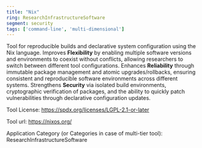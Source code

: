 ```yaml
---
title: "Nix"
ring: ResearchInfrastructureSoftware
segment: security
tags: ['command-line', 'multi-dimensional']
---
```

Tool for reproducible builds and declarative system configuration using the Nix language. Improves **Flexibility** by enabling multiple software versions and environments to coexist without conflicts, allowing researchers to switch between different tool configurations. Enhances **Reliability** through immutable package management and atomic upgrades/rollbacks, ensuring consistent and reproducible software environments across different systems. Strengthens **Security** via isolated build environments, cryptographic verification of packages, and the ability to quickly patch vulnerabilities through declarative configuration updates.

Tool License: https://spdx.org/licenses/LGPL-2.1-or-later

Tool url: https://nixos.org/

Application Category (or Categories in case of multi-tier tool): ResearchInfrastructureSoftware
